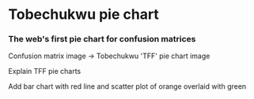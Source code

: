 # Tobechukwu pie chart
### The web's first pie chart for confusion matrices


Confusion matrix image -> Tobechukwu 'TFF' pie chart image

Explain TFF pie charts

Add bar chart with red line and scatter plot of orange overlaid with green
